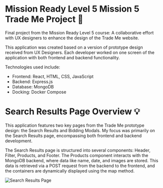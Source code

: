 # Mission Ready Level 5 Mission 5 Trade Me Project 🚀

Final project from the Mission Ready Level 5 course: A collaborative effort with UX designers to enhance the design of the Trade Me website. 

This application was created based on a version of prototype design received from UX Designers. Each developer worked on one screen of the application with both frontend and backend functionality. 

Technologies used include:
- Frontend: React, HTML, CSS, JavaScript
- Backend: Express.js
- Database: MongoDB
- Docking: Docker Compose

# Search Results Page Overview 💡

This application features two key pages from the Trade Me prototype design: the Search Results and Bidding Modals. My focus was primarily on the Search Results page, encompassing both frontend and backend development.

The Search Results page is structured into several components: Header, Filter, Products, and Footer. The Products component interacts with the MongoDB backend, where  data like name, date, and images are stored. This data is retrieved via a POST request from the backend to the frontend, and the containers are dynamically displayed using the map method.

![Search Results Page](https://media.discordapp.net/attachments/822322613816262660/1228612085362200606/image.png?ex=662cad2b&is=661a382b&hm=3710a839e9b26f9d41a8f207f09c1e8bcfbe05d40f59fe47d458427e99ceb79c&=&format=webp&quality=lossless&width=576&height=676)
